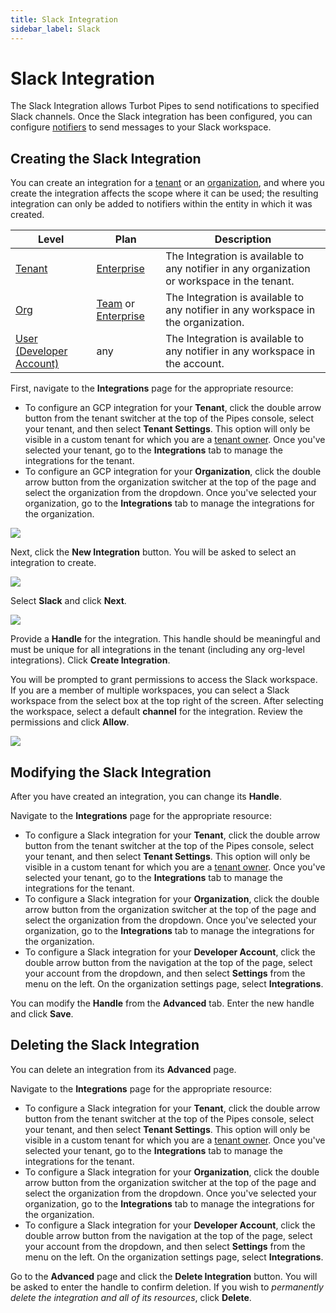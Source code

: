 ```yaml
---
title: Slack Integration
sidebar_label: Slack
---
```


# Slack Integration

The Slack Integration allows Turbot Pipes to send notifications to specified Slack channels.  Once the Slack integration has been configured, you can configure [notifiers](/docs/workspaces/notifiers) to send messages to your Slack workspace.




## Creating the Slack Integration


You can create an integration for a [tenant](/pipes/docs/tenants/) or an [organization]((/pipes/docs/organizations)), and where you create the integration affects the scope where it can be used; the resulting integration can only be added to notifiers within the entity in which it was created.

| Level                        | Plan                       | Description
|------------------------------|----------------------------|----------------
| [Tenant](/pipes/docs/tenants) | [Enterprise](/pipes/docs/plans/enterprise) | The Integration is available to any notifier in any organization or workspace in the tenant.
| [Org](/pipes/docs/organizations) | [Team](/pipes/docs/plans/team) or [Enterprise](/pipes/docs/plans/enterprise)  |  The Integration is available to any notifier in any workspace in the organization.
| [User (Developer Account)](/pipes/docs/developer-account) | any | The Integration is available to any notifier in any workspace in the account.


First, navigate to the **Integrations** page for the appropriate resource:
- To configure an GCP integration for your **Tenant**, click the double arrow button from the tenant switcher at the top of the Pipes console, select your tenant, and then select **Tenant Settings**. This option will only be visible in a custom tenant for which you are a [tenant owner](people#tenant-roles).  Once you've selected your tenant, go to the **Integrations** tab to manage the integrations for the tenant.
- To configure an GCP integration for your **Organization**, click the double arrow button from the organization switcher at the top of the page and select the organization from the dropdown.  Once you've selected your organization, go to the **Integrations** tab to manage the integrations for the organization.


![](/images/docs/pipes/org-integrations-tab.png)

Next, click the **New Integration** button. You will be asked to select an integration to create.

![](/images/docs/pipes/org-integrations-new-slack.png)

Select **Slack** and click **Next**.

![](/images/docs/pipes/org-integrations-slack-setup.png)

Provide a **Handle** for the integration.  This handle should be meaningful and must be unique for all integrations in the tenant (including any org-level integrations).  Click **Create Integration**.

You will be prompted to grant permissions to access the Slack workspace.  If you are a member of multiple workspaces, you can select a Slack workspace from the select box at the top right of the screen.  After selecting the workspace, select a default **channel** for the integration.  Review the permissions and click **Allow**.


![](/images/docs/pipes/slack_oauth_perms.png)


## Modifying the Slack Integration


After you have created an integration, you can change its **Handle**.

Navigate to the **Integrations** page for the appropriate resource:
- To configure a Slack integration for your **Tenant**, click the double arrow button from the tenant switcher at the top of the Pipes console, select your tenant, and then select **Tenant Settings**. This option will only be visible in a custom tenant for which you are a [tenant owner](people#tenant-roles).  Once you've selected your tenant, go to the **Integrations** tab to manage the integrations for the tenant.
- To configure a Slack integration for your **Organization**, click the double arrow button from the organization switcher at the top of the page and select the organization from the dropdown.  Once you've selected your organization, go to the **Integrations** tab to manage the integrations for the organization.
- To configure a Slack integration for your **Developer Account**, click the double arrow button from the navigation at the top of the page, select your account from the dropdown, and then select **Settings** from the menu on the left.  On the organization settings page, select **Integrations**.

You can modify the **Handle** from the **Advanced** tab.  Enter the new handle and click **Save**.


## Deleting the Slack Integration


You can delete an integration from its **Advanced** page.

Navigate to the **Integrations** page for the appropriate resource:
- To configure a Slack integration for your **Tenant**, click the double arrow button from the tenant switcher at the top of the Pipes console, select your tenant, and then select **Tenant Settings**. This option will only be visible in a custom tenant for which you are a [tenant owner](people#tenant-roles).  Once you've selected your tenant, go to the **Integrations** tab to manage the integrations for the tenant.
- To configure a Slack integration for your **Organization**, click the double arrow button from the organization switcher at the top of the page and select the organization from the dropdown.  Once you've selected your organization, go to the **Integrations** tab to manage the integrations for the organization.
- To configure a Slack integration for your **Developer Account**, click the double arrow button from the navigation at the top of the page, select your account from the dropdown, and then select **Settings** from the menu on the left.  On the organization settings page, select **Integrations**.

Go to the **Advanced** page and click the **Delete Integration** button. You will be asked to enter the handle to confirm deletion.  If you wish to *permanently delete the integration and all of its resources*, click **Delete**.

